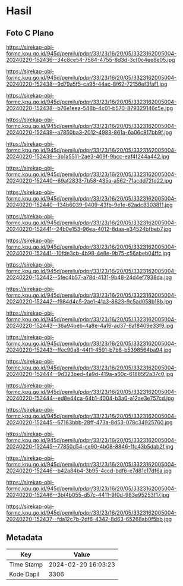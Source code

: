 # Hasil

## Foto C Plano

https://sirekap-obj-formc.kpu.go.id/945d/pemilu/pdpr/33/23/16/20/05/3323162005004-20240220-152436--34c8ce54-7584-4755-8d3d-3cf0c4ee8e05.jpg

https://sirekap-obj-formc.kpu.go.id/945d/pemilu/pdpr/33/23/16/20/05/3323162005004-20240220-152438--9d79a5f5-ca95-44ac-8f62-72156ef3faf1.jpg

https://sirekap-obj-formc.kpu.go.id/945d/pemilu/pdpr/33/23/16/20/05/3323162005004-20240220-152438--b76e1eea-548b-4c01-b570-879329146c5e.jpg

https://sirekap-obj-formc.kpu.go.id/945d/pemilu/pdpr/33/23/16/20/05/3323162005004-20240220-152439--a7850ba3-2012-4983-861a-6a06c817bb9f.jpg

https://sirekap-obj-formc.kpu.go.id/945d/pemilu/pdpr/33/23/16/20/05/3323162005004-20240220-152439--3b1a5511-2ae3-409f-9bcc-eaf4f244a442.jpg

https://sirekap-obj-formc.kpu.go.id/945d/pemilu/pdpr/33/23/16/20/05/3323162005004-20240220-152440--69af2833-7b58-435a-a562-71acdd72fd22.jpg

https://sirekap-obj-formc.kpu.go.id/945d/pemilu/pdpr/33/23/16/20/05/3323162005004-20240220-152440--f34b6039-9409-43fb-9e1e-62adc8303811.jpg

https://sirekap-obj-formc.kpu.go.id/945d/pemilu/pdpr/33/23/16/20/05/3323162005004-20240220-152441--24b0e153-96ea-4012-8daa-e34524bfbeb7.jpg

https://sirekap-obj-formc.kpu.go.id/945d/pemilu/pdpr/33/23/16/20/05/3323162005004-20240220-152441--10fde3cb-4b98-4e8e-9b75-c56abeb04ffc.jpg

https://sirekap-obj-formc.kpu.go.id/945d/pemilu/pdpr/33/23/16/20/05/3323162005004-20240220-152442--5fec4b57-a78d-4131-9b48-24d4ef7938da.jpg

https://sirekap-obj-formc.kpu.go.id/945d/pemilu/pdpr/33/23/16/20/05/3323162005004-20240220-152442--f984d4c5-2ae1-41a3-8623-9c5ad058b18b.jpg

https://sirekap-obj-formc.kpu.go.id/945d/pemilu/pdpr/33/23/16/20/05/3323162005004-20240220-152443--36a94beb-4a8e-4a16-ad37-6a18409e33f9.jpg

https://sirekap-obj-formc.kpu.go.id/945d/pemilu/pdpr/33/23/16/20/05/3323162005004-20240220-152443--ffec90a8-44f1-4591-b7b8-b5398564ba94.jpg

https://sirekap-obj-formc.kpu.go.id/945d/pemilu/pdpr/33/23/16/20/05/3323162005004-20240220-152444--9d323bed-4a9d-419a-a60c-61885f2a37c0.jpg

https://sirekap-obj-formc.kpu.go.id/945d/pemilu/pdpr/33/23/16/20/05/3323162005004-20240220-152444--ed8e44ca-64b1-4004-b3a0-a12ae3e757cd.jpg

https://sirekap-obj-formc.kpu.go.id/945d/pemilu/pdpr/33/23/16/20/05/3323162005004-20240220-152445--67163bbb-28ff-473a-8d53-078c34925760.jpg

https://sirekap-obj-formc.kpu.go.id/945d/pemilu/pdpr/33/23/16/20/05/3323162005004-20240220-152445--77850d54-ce90-4b08-8846-1fc43b5dab2f.jpg

https://sirekap-obj-formc.kpu.go.id/945d/pemilu/pdpr/33/23/16/20/05/3323162005004-20240220-152446--b42a84b4-3b95-4ccd-bdf6-e7d81c17df6a.jpg

https://sirekap-obj-formc.kpu.go.id/945d/pemilu/pdpr/33/23/16/20/05/3323162005004-20240220-152446--3bf4b055-d57c-4411-9f0d-983e95253f17.jpg

https://sirekap-obj-formc.kpu.go.id/945d/pemilu/pdpr/33/23/16/20/05/3323162005004-20240220-152437--fda12c7b-2df6-4342-8d63-65268ab0f5bb.jpg


## Metadata

| Key        | Value               |
| ---------- | ------------------- |
| Time Stamp | 2024-02-20 16:03:23 |
| Kode Dapil | 3306                |



